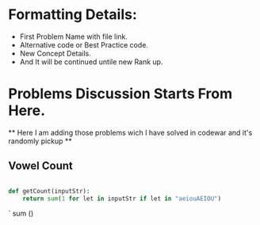 # Formatting Details:

- First Problem Name with file link.
- Alternative code or Best Practice code.
- New Concept Details.
- And It will be continued untile new Rank up.

# Problems Discussion Starts From Here.
** Here I am adding those problems wich I have solved in codewar and it's randomly pickup **

## Vowel Count

``` python

def getCount(inputStr):
    return sum(1 for let in inputStr if let in "aeiouAEIOU")

```

` sum ()



